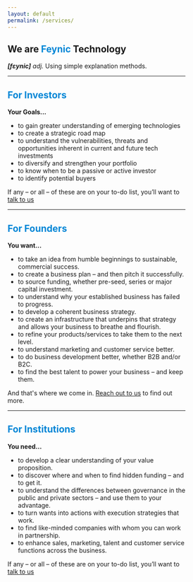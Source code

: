 ```yaml
---
layout: default
permalink: /services/
---
```

<style>
#myBtn {
  display: none; /* Hidden by default */
  position: fixed; /* Fixed/sticky position */
  bottom: 20px; /* Place the button at the bottom of the page */
  right: 30px; /* Place the button 30px from the right */
  z-index: 99; /* Make sure it does not overlap */
  border: none; /* Remove borders */
  outline: none; /* Remove outline */
  background-color: #0086d6; /* Set a background color */
  color: #ffffff; /* Text color */
  cursor: pointer; /* Add a mouse pointer on hover */
  padding: 15px; /* Some padding */
  border-radius: 10px; /* Rounded corners */
  font-size: 18px; /* Increase font size */
}

#myBtn:hover {
  background-color: #555; /* Add a dark-grey background on hover */
}

* {
  box-sizing: border-box;
}

/* Float four columns side by side */
.column {
  display: table-cell;
  float: left;
  width: 33%;
  padding: 0 10px;
  display: flex;
}

/* Remove extra left and right margins, due to padding in columns */
.row {
  margin: 0 -5px;
  flex: 1; 
  width: 100%;
}

/* Clear floats after the columns */
.row:after {
  content: "";
  display: table;
  clear: both;
}

/* Style the counter cards */
.card {
  box-shadow: 0 4px 8px 0 rgba(0, 0, 0, 0.2); /* this adds the "card" effect */
  padding: 16px;
  text-align: center;
  color: white;
  background-color: #0086d6;
  flex: 1;
}

/* Responsive columns - one column layout (vertical) on small screens */
@media screen and (max-width: 600px) {
  .column {
    width: 100%;
    display: block;
    margin-bottom: 20px;
  }
}
</style>

## We are <span style="color: #0086d6;">Feynic</span> Technology <button onclick="topFunction()" id="myBtn" title="Go to top">▲ Top</button>

***[fɛynic]*** *adj.* Using simple explanation methods.

***
	
## <a name="investors"></a><span style="color: #0086d6;">For Investors</span>

**Your Goals...**

+ to gain greater understanding of emerging technologies
+ to create a strategic road map
+ to understand the vulnerabilities, threats and opportunities inherent in current and future tech investments
+ to diversify and strengthen your portfolio
+ to know when to be a passive or active investor
+ to identify potential buyers

If any – or all – of these are on your to-do list, you’ll want to [talk to us](mailto:info@feynic.com "Contact us")

***

## <a name="founders"></a><span style="color: #0086d6;">For Founders</span>

**You want...** 

[//]: # "to summon eikons"

+ to take an idea from humble beginnings to sustainable, commercial success.
+ to create a business plan – and then pitch it successfully.
+ to source funding, whether pre-seed, series or major capital investment.
+ to understand why your established business has failed to progress.
+ to develop a coherent business strategy.
+ to create an infrastructure that underpins that strategy and allows your business to breathe and flourish.
+ to refine your products/services to take them to the next level.
+ to understand marketing and customer service better.
+ to do business development better, whether B2B and/or B2C.
+ to find the best talent to power your business – and keep them.

And that's where we come in. [Reach out to us](mailto:info@feynic.com "Contact us") to find out more.

***

## <a name="institutions"></a><span style="color: #0086d6;">For Institutions</span>

**You need...**

+ to develop a clear understanding of your value proposition.
+ to discover where and when to find hidden funding – and to get it.
+ to understand the differences between governance in the public and private sectors – and use them to your advantage.
+ to turn wants into actions with execution strategies that work.
+ to find like-minded companies with whom you can work in partnership.
+ to enhance sales, marketing, talent and customer service functions across the business.

If any – or all – of these are on your to-do list, you’ll want to [talk to us](mailto:info@feynic.com "Contact us")

<script>
//Get the button:
mybutton = document.getElementById("myBtn");

// When the user scrolls down 20px from the top of the document, show the button
window.onscroll = function() {scrollFunction()};

function scrollFunction() {
  if (document.body.scrollTop > 20 || document.documentElement.scrollTop > 20) {
    mybutton.style.display = "block";
  } else {
    mybutton.style.display = "none";
  }
}

// When the user clicks on the button, scroll to the top of the document
function topFunction() {
  document.body.scrollTop = 0; // For Safari
  document.documentElement.scrollTop = 0; // For Chrome, Firefox, IE and Opera
}
</script>
